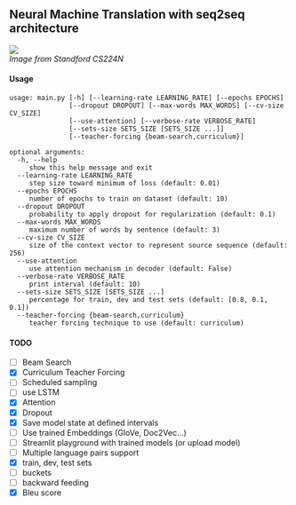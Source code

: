 ## Neural Machine Translation with seq2seq architecture

![](https://cdn-images-1.medium.com/max/1000/1*PFPSLEjIe152uR9UR59LDA.png)  
*Image from Standford CS224N*

#### Usage

````shell script
usage: main.py [-h] [--learning-rate LEARNING_RATE] [--epochs EPOCHS]
               [--dropout DROPOUT] [--max-words MAX_WORDS] [--cv-size CV_SIZE]
               [--use-attention] [--verbose-rate VERBOSE_RATE]
               [--sets-size SETS_SIZE [SETS_SIZE ...]]
               [--teacher-forcing {beam-search,curriculum}]

optional arguments:
  -h, --help
     show this help message and exit
  --learning-rate LEARNING_RATE
     step size toward minimum of loss (default: 0.01)
  --epochs EPOCHS
     number of epochs to train on dataset (default: 10)
  --dropout DROPOUT
     probability to apply dropout for regularization (default: 0.1)
  --max-words MAX_WORDS
     maximum number of words by sentence (default: 3)
  --cv-size CV_SIZE
     size of the context vector to represent source sequence (default: 256)
  --use-attention
     use attention mechanism in decoder (default: False)
  --verbose-rate VERBOSE_RATE
     print interval (default: 10)
  --sets-size SETS_SIZE [SETS_SIZE ...]
     percentage for train, dev and test sets (default: [0.8, 0.1, 0.1])
  --teacher-forcing {beam-search,curriculum}
     teacher forcing technique to use (default: curriculum)

````

#### TODO
- [ ] Beam Search
- [X] Curriculum Teacher Forcing
- [ ] Scheduled sampling
- [ ] use LSTM
- [X] Attention
- [X] Dropout
- [X] Save model state at defined intervals
- [ ] Use trained Embeddings (GloVe, Doc2Vec...)
- [ ] Streamlit playground with trained models (or upload model)
- [ ] Multiple language pairs support
- [X] train, dev, test sets
- [ ] buckets
- [ ] backward feeding
- [X] Bleu score

